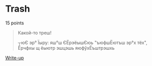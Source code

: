 # Trash

15 points

> Какой-то треш!
>   
> ┬юЄ эр° Їыру: яш°ш ЄЁрэёышЄюь "ъюфшЁютъш эр°х тёх", Ёрчфхы щ ёыютр эшцэшь яюфўхЁъштрэшхь

[Write-up](WRITEUP.md)
